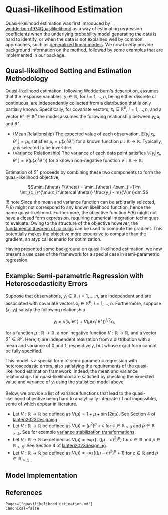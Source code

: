 # Quasi-likelihood Estimation

Quasi-likelihood estimation was first introduced by 
[wedderburn1974Quasilikelihood](@citet) as a way of estimating regression
coefficients when the underlying probability model generating the data is hard to identify, 
or when the data is not explained well by common approaches, such as [generalized linear models](https://en.wikipedia.org/wiki/Generalized_linear_model). 
We now briefly provide background information on the method, followed by some examples that are implemented in our package.
 
## Quasi-likelihood Setting and Estimation Methodology

Quasi-likelihood estimation, following Wedderburn's description, assumes that the
response variables, $y_i \in \mathbb{R}$, for $i = 1,...,n$, being either discrete or continuous, are independently collected
from a distribution that is only partially known.
Specifically, for covariate vectors, $x_i \in \mathbb{R}^p$, $i = 1,...,n$, and a vector $\theta^{\star} \in \mathbb{R}^p$
the model assumes the following relationship between $y_i, x_i$ and $\theta^{\star}$.

- (Mean Relationship) The expected value of each observation, $\mathbb{E}[y_i | x_i, \theta^{\star}] = \mu_i$, satisfies $\mu_i = \mu(x_i^\intercal \theta^{\star})$ for a known function $\mu : \mathbb{R} \to \mathbb{R}$. Typically, $g$ is selected to be invertible.
- (Variance Relationship) The variance of each data point satisfies $\mathbb{V}[y_i | x_i, \theta^{\star}] = V(\mu(x_i^\intercal \theta^{\star}))$ for a known non-negative function $V : \mathbb{R} \to \mathbb{R}$.

Estimation of $\theta^{\star}$ proceeds by combining these two components to form the quasi-likelihood objective,

$$\min_{\theta} F(\theta) = \min_{\theta} -\sum_{i=1}^n \int_{c_i}^{\mu(x_i^\intercal \theta)} \frac{y_i - m}{V(m)}dm.$$

!!! note
    Since the mean and variance function can be arbitrarily selected, $F(\theta)$ might
    not correspond to any known likelihood function, hence the name quasi-likelihood.
    Furthermore, the objective function $F(\theta)$ might
    not have a closed form expression, requiring numerical integration techniques to evaluate. 
    Owing to the structure of the objective however, the [fundamental theorem
    of calculus](https://en.wikipedia.org/wiki/Fundamental_theorem_of_calculus) can be used to compute the gradient.
    This potentially makes the objective more expensive to compute than the gradient, an atypical scenario
    for optimization.

Having presented some background on quasi-likelihood estimation, we now present
a use case of the framework for a special case in semi-parametric regression.

## Example: Semi-parametric Regression with Heteroscedasticity Errors

Suppose that observations, $y_i \in \mathbb{R}$, $i = 1, ..., n$, are independent 
and are associated with covariate vectors $x_i \in \mathbb{R}^p$, $i = 1,...,n$. 
Furthermore, suppose $(x_i, y_i)$ satisfy the following relationship

$$y_i = \mu(x_i^\intercal \theta^{\star}) + V( \mu(x_i^\intercal \theta^{\star}) )^{1/2} \epsilon_i,$$

for a function $\mu:\mathbb{R} \to \mathbb{R}$, a non-negative function 
$V : \mathbb{R} \to \mathbb{R}$, and a vector $\theta^{\star} \in \mathbb{R}^p$.
Here, $\epsilon_i$ are independent realization from a distribution with a
mean and variance of $0$ and $1$, respectively, but whose exact form cannot be fully specified. 

This model is a special form of semi-parametric regression with heteroscedastic errors, also 
satisfying the requirements of the quasi-likelihood estimation framework.
Indeed, the mean and variance relationships for quasi-likelihood are satisfied by checking
the expected value and variance of $y_i$ using the statistical model above.

Below, we provide a list of variance functions that lead to the quasi-likelihood objective being hard
to analytically integrate (if not impossible), some of which appear in literature.

- Let $V : \mathbb{R} \to \mathbb{R}$ be defined as $V(\mu) = 1 + \mu + \sin(2\pi\mu)$. See Section 4 of [lanteri2023Designing](@citet).
- Let $V : \mathbb{R} \to \mathbb{R}$ be defined as $V(\mu) = (\mu^{2})^p + c$ for $c \in \mathbb{R}_{> 0}$ and $p \in \mathbb{R}_{>.5}$. See for example [variance stabilization transformations](https://en.wikipedia.org/wiki/Variance-stabilizing_transformation).
- Let $V : \mathbb{R} \to \mathbb{R}$ be defined as $V(\mu) = \exp(-((\mu - c)^{2})^p)$ for $c \in \mathbb{R}$ and $p \in \mathbb{R}_{>.5}$. See Section 4 of [lanteri2023designing](@citet).
- Let $V : \mathbb{R} \to \mathbb{R}$ be defined as $V(\mu) = \log( ((\mu - c)^{2})^p + 1)$ for $c \in \mathbb{R}$ and $p \in \mathbb{R}_{>.5}$.

## Model Implementation



## References 
```@bibliography
Pages=["quasilikelihood_estimation.md"]
Canonical=false 
```